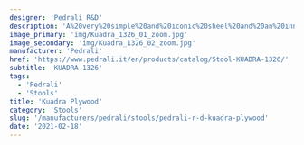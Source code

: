 ```yaml
---
designer: 'Pedrali R&D'
description: 'A%20very%20simple%20and%20iconic%20sheel%20and%20an%20innovative%20curved%20backrest%20make%20Kuadra%20collection%20comfortable%20and%20versatile.%20Barstool%20with%20oak%20veneered%20plywood%20shell%20and%20square%20section%20steel%20tube%20frame%2020x20%20mm.%20Seat%20height%20800%20mm.'
image_primary: 'img/Kuadra_1326_01_zoom.jpg'
image_secondary: 'img/Kuadra_1326_02_zoom.jpg'
manufacturer: 'Pedrali'
href: 'https://www.pedrali.it/en/products/catalog/Stool-KUADRA-1326/'
subtitle: 'KUADRA 1326'
tags:
  - 'Pedrali'
  - 'Stools'
title: 'Kuadra Plywood'
category: 'Stools'
slug: '/manufacturers/pedrali/stools/pedrali-r-d-kuadra-plywood'
date: '2021-02-18'
---
```

